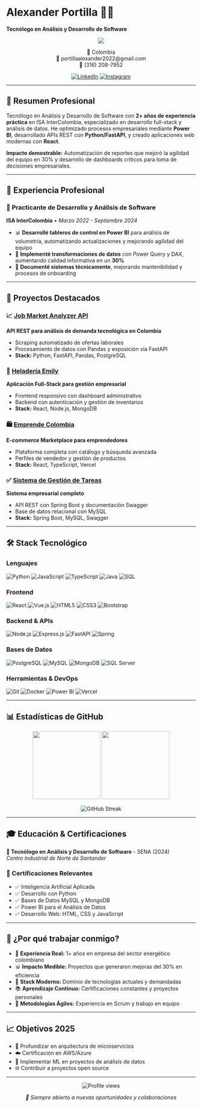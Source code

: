 # Alexander Portilla 👨‍💻
**Tecnólogo en Análisis y Desarrollo de Software**

<p align="center">
  <a href="https://readme-typing-svg.herokuapp.com">
    <img src="https://readme-typing-svg.herokuapp.com?font=Fira+Code&color=00d4aa&size=22&center=true&vCenter=true&width=600&height=70&lines=Full-Stack+Developer;Power+BI+%26+Data+Analytics;Python+%7C+React+%7C+Node.js;Experiencia+en+ISA+InterColombia">
  </a>
</p>

<p align="center">
  📍 Colombia<br>
  📧 portillaalexander2022@gmail.com<br>
  📱 (316) 208-7952
</p>

<p align="center">
  <a href="https://linkedin.com/in/yovanni-alexander-portilla"><img src="https://img.shields.io/badge/LinkedIn-0077B5?style=for-the-badge&logo=linkedin&logoColor=white" alt="LinkedIn"></a>
  <a href="https://instagram.com/yovannipc1"><img src="https://img.shields.io/badge/Instagram-E4405F?style=for-the-badge&logo=instagram&logoColor=white" alt="Instagram"></a>
</p>

---

## 🎯 Resumen Profesional

Tecnólogo en Análisis y Desarrollo de Software con **2+ años de experiencia práctica** en ISA InterColombia, especializado en desarrollo full-stack y análisis de datos. He optimizado procesos empresariales mediante **Power BI**, desarrollado APIs REST con **Python/FastAPI**, y creado aplicaciones web modernas con **React**. 

**Impacto demostrable:** Automatización de reportes que mejoró la agilidad del equipo en 30% y desarrollo de dashboards críticos para toma de decisiones empresariales.

---

## 💼 Experiencia Profesional

### 🏢 **Practicante de Desarrollo y Análisis de Software** 
**ISA InterColombia** • *Marzo 2022 - Septiembre 2024*

- 📊 **Desarrollé tableros de control en Power BI** para análisis de volumetría, automatizando actualizaciones y mejorando agilidad del equipo
- 🔧 **Implementé transformaciones de datos** con Power Query y DAX, aumentando calidad informativa en un **30%**
- 📝 **Documenté sistemas técnicamente**, mejorando mantenibilidad y procesos de onboarding

---

## 🚀 Proyectos Destacados

### 📈 [Job Market Analyzer API](https://github.com/alexanderportilla/job-market-analyzer-api)
**API REST para análisis de demanda tecnológica en Colombia**
- Scraping automatizado de ofertas laborales
- Procesamiento de datos con Pandas y exposición vía FastAPI
- **Stack:** Python, FastAPI, Pandas, PostgreSQL

### 🍦 [Heladería Emily](https://github.com/alexanderportilla/heladeria-emily)
**Aplicación Full-Stack para gestión empresarial**
- Frontend responsivo con dashboard administrativo
- Backend con autenticación y gestión de inventarios
- **Stack:** React, Node.js, MongoDB

### 🛍️ [Emprende Colombia](https://github.com/alexanderportilla/emprende-Colombia)
**E-commerce Marketplace para emprendedores**
- Plataforma completa con catálogo y búsqueda avanzada
- Perfiles de vendedor y gestión de productos
- **Stack:** React, TypeScript, Vercel

### ✅ [Sistema de Gestión de Tareas](https://github.com/alexanderportilla/Sistema-de-Gesti-n-de-Tareas)
**Sistema empresarial completo**
- API REST con Spring Boot y documentación Swagger
- Base de datos relacional con MySQL
- **Stack:** Spring Boot, MySQL, Swagger

---

## 🛠️ Stack Tecnológico

### **Lenguajes**
![Python](https://img.shields.io/badge/Python-3776AB?style=for-the-badge&logo=python&logoColor=white)
![JavaScript](https://img.shields.io/badge/JavaScript-F7DF1E?style=for-the-badge&logo=javascript&logoColor=black)
![TypeScript](https://img.shields.io/badge/TypeScript-007ACC?style=for-the-badge&logo=typescript&logoColor=white)
![Java](https://img.shields.io/badge/Java-ED8B00?style=for-the-badge&logo=openjdk&logoColor=white)
![SQL](https://img.shields.io/badge/SQL-336791?style=for-the-badge&logo=postgresql&logoColor=white)

### **Frontend**
![React](https://img.shields.io/badge/React-20232A?style=for-the-badge&logo=react&logoColor=61DAFB)
![Vue.js](https://img.shields.io/badge/Vue.js-35495E?style=for-the-badge&logo=vue.js&logoColor=4FC08D)
![HTML5](https://img.shields.io/badge/HTML5-E34F26?style=for-the-badge&logo=html5&logoColor=white)
![CSS3](https://img.shields.io/badge/CSS3-1572B6?style=for-the-badge&logo=css3&logoColor=white)
![Bootstrap](https://img.shields.io/badge/Bootstrap-563D7C?style=for-the-badge&logo=bootstrap&logoColor=white)

### **Backend & APIs**
![Node.js](https://img.shields.io/badge/Node.js-43853D?style=for-the-badge&logo=node.js&logoColor=white)
![Express.js](https://img.shields.io/badge/Express.js-404D59?style=for-the-badge)
![FastAPI](https://img.shields.io/badge/FastAPI-005571?style=for-the-badge&logo=fastapi)
![Spring](https://img.shields.io/badge/Spring-6DB33F?style=for-the-badge&logo=spring&logoColor=white)

### **Bases de Datos**
![PostgreSQL](https://img.shields.io/badge/PostgreSQL-316192?style=for-the-badge&logo=postgresql&logoColor=white)
![MySQL](https://img.shields.io/badge/MySQL-00000F?style=for-the-badge&logo=mysql&logoColor=white)
![MongoDB](https://img.shields.io/badge/MongoDB-4EA94B?style=for-the-badge&logo=mongodb&logoColor=white)
![SQL Server](https://img.shields.io/badge/Microsoft_SQL_Server-CC2927?style=for-the-badge&logo=microsoft-sql-server&logoColor=white)

### **Herramientas & DevOps**
![Git](https://img.shields.io/badge/Git-F05032?style=for-the-badge&logo=git&logoColor=white)
![Docker](https://img.shields.io/badge/Docker-2496ED?style=for-the-badge&logo=docker&logoColor=white)
![Power BI](https://img.shields.io/badge/Power_BI-F2C811?style=for-the-badge&logo=powerbi&logoColor=black)
![Vercel](https://img.shields.io/badge/Vercel-000000?style=for-the-badge&logo=vercel&logoColor=white)

---

## 📊 Estadísticas de GitHub

<p align="center">
  <img height="180em" src="https://github-readme-stats.vercel.app/api?username=alexanderportilla&show_icons=true&theme=tokyonight&include_all_commits=true&count_private=true"/>
  <img height="180em" src="https://github-readme-stats.vercel.app/api/top-langs/?username=alexanderportilla&layout=compact&langs_count=8&theme=tokyonight"/>
</p>

<p align="center">
  <img src="https://github-readme-streak-stats.herokuapp.com/?user=alexanderportilla&theme=tokyonight" alt="GitHub Streak"/>
</p>

---

## 🎓 Educación & Certificaciones

**🏫 Tecnólogo en Análisis y Desarrollo de Software** - SENA (2024)  
*Centro Industrial de Norte de Santander*

### 📜 Certificaciones Relevantes
- ✅ Inteligencia Artificial Aplicada
- ✅ Desarrollo con Python
- ✅ Bases de Datos MySQL y MongoDB
- ✅ Power BI para el Análisis de Datos
- ✅ Desarrollo Web: HTML, CSS y JavaScript

---

## 🎯 ¿Por qué trabajar conmigo?

- 🏢 **Experiencia Real:** 1+ años en empresa del sector energético colombiano
- 📊 **Impacto Medible:** Proyectos que generaron mejoras del 30% en eficiencia
- 🚀 **Stack Moderno:** Dominio de tecnologías actuales y demandadas
- 📚 **Aprendizaje Continuo:** Certificaciones constantes y proyectos personales
- 🤝 **Metodologías Ágiles:** Experiencia en Scrum y trabajo en equipo

---

## 📈 Objetivos 2025

- 🔧 Profundizar en arquitectura de microservicios
- ☁️ Certificación en AWS/Azure
- 🤖 Implementar ML en proyectos de análisis de datos
- 🌐 Contribuir a proyectos open source

---

<p align="center">
  <img src="https://komarev.com/ghpvc/?username=alexanderportilla&color=brightgreen&style=flat-square&label=Profile+Views" alt="Profile views"/>
</p>

<p align="center">
  <em>🚀 Siempre abierto a nuevas oportunidades y colaboraciones</em>
</p>
